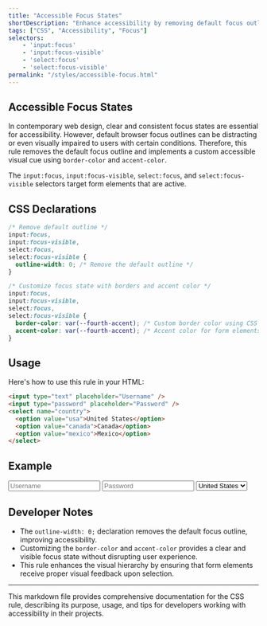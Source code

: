```yaml
---
title: "Accessible Focus States"
shortDescription: "Enhance accessibility by removing default focus outlines and using custom styling."
tags: ["CSS", "Accessibility", "Focus"]
selectors:
    - 'input:focus'
    - 'input:focus-visible'
    - 'select:focus'
    - 'select:focus-visible'
permalink: "/styles/accessible-focus.html"
---
```


## Accessible Focus States

In contemporary web design, clear and consistent focus states are essential for accessibility. However, default browser focus outlines can be distracting or even visually impaired to users with certain conditions. Therefore, this rule removes the default focus outline and implements a custom accessible visual cue using `border-color` and `accent-color`.

The `input:focus`, `input:focus-visible`, `select:focus`, and `select:focus-visible` selectors target form elements that are active.

## CSS Declarations

```css
/* Remove default outline */
input:focus,
input:focus-visible,
select:focus,
select:focus-visible {
  outline-width: 0; /* Remove the default outline */
}

/* Customize focus state with borders and accent color */
input:focus,
input:focus-visible,
select:focus,
select:focus-visible {
  border-color: var(--fourth-accent); /* Custom border color using CSS variables */
  accent-color: var(--fourth-accent); /* Accent color for form elements (e.g., checkboxes, radio buttons) */
}
```

## Usage

Here's how to use this rule in your HTML:

```html
<input type="text" placeholder="Username" />
<input type="password" placeholder="Password" />
<select name="country">
  <option value="usa">United States</option>
  <option value="canada">Canada</option>
  <option value="mexico">Mexico</option>
</select>
```

## Example

<div class="example-container">
    <input type="text" placeholder="Username" />
    <input type="password" placeholder="Password" />
    <select name="country">
      <option value="usa">United States</option>
      <option value="canada">Canada</option>
      <option value="mexico">Mexico</option>
    </select>
</div>

## Developer Notes

- The `outline-width: 0;` declaration removes the default focus outline, improving accessibility.
- Customizing the `border-color` and `accent-color` provides a clear and visible focus state without disrupting user experience. 
- This rule enhances the visual hierarchy by ensuring that form elements receive proper visual feedback upon selection.

---

This markdown file provides comprehensive documentation for the CSS rule, describing its purpose, usage, and tips for developers working with accessibility in their projects.
